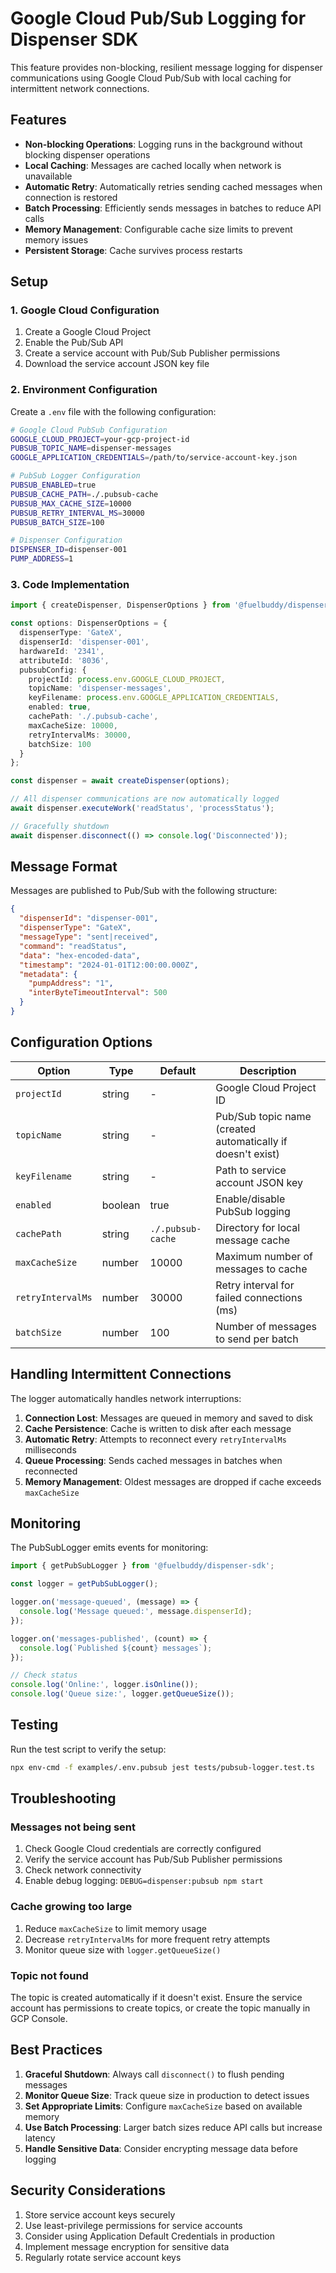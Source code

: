 # Google Cloud Pub/Sub Logging for Dispenser SDK

This feature provides non-blocking, resilient message logging for dispenser communications using Google Cloud Pub/Sub with local caching for intermittent network connections.

## Features

- **Non-blocking Operations**: Logging runs in the background without blocking dispenser operations
- **Local Caching**: Messages are cached locally when network is unavailable
- **Automatic Retry**: Automatically retries sending cached messages when connection is restored
- **Batch Processing**: Efficiently sends messages in batches to reduce API calls
- **Memory Management**: Configurable cache size limits to prevent memory issues
- **Persistent Storage**: Cache survives process restarts

## Setup

### 1. Google Cloud Configuration

1. Create a Google Cloud Project
2. Enable the Pub/Sub API
3. Create a service account with Pub/Sub Publisher permissions
4. Download the service account JSON key file

### 2. Environment Configuration

Create a `.env` file with the following configuration:

```bash
# Google Cloud PubSub Configuration
GOOGLE_CLOUD_PROJECT=your-gcp-project-id
PUBSUB_TOPIC_NAME=dispenser-messages
GOOGLE_APPLICATION_CREDENTIALS=/path/to/service-account-key.json

# PubSub Logger Configuration
PUBSUB_ENABLED=true
PUBSUB_CACHE_PATH=./.pubsub-cache
PUBSUB_MAX_CACHE_SIZE=10000
PUBSUB_RETRY_INTERVAL_MS=30000
PUBSUB_BATCH_SIZE=100

# Dispenser Configuration
DISPENSER_ID=dispenser-001
PUMP_ADDRESS=1
```

### 3. Code Implementation

```typescript
import { createDispenser, DispenserOptions } from '@fuelbuddy/dispenser-sdk';

const options: DispenserOptions = {
  dispenserType: 'GateX',
  dispenserId: 'dispenser-001',
  hardwareId: '2341',
  attributeId: '8036',
  pubsubConfig: {
    projectId: process.env.GOOGLE_CLOUD_PROJECT,
    topicName: 'dispenser-messages',
    keyFilename: process.env.GOOGLE_APPLICATION_CREDENTIALS,
    enabled: true,
    cachePath: './.pubsub-cache',
    maxCacheSize: 10000,
    retryIntervalMs: 30000,
    batchSize: 100
  }
};

const dispenser = await createDispenser(options);

// All dispenser communications are now automatically logged
await dispenser.executeWork('readStatus', 'processStatus');

// Gracefully shutdown
await dispenser.disconnect(() => console.log('Disconnected'));
```

## Message Format

Messages are published to Pub/Sub with the following structure:

```json
{
  "dispenserId": "dispenser-001",
  "dispenserType": "GateX",
  "messageType": "sent|received",
  "command": "readStatus",
  "data": "hex-encoded-data",
  "timestamp": "2024-01-01T12:00:00.000Z",
  "metadata": {
    "pumpAddress": "1",
    "interByteTimeoutInterval": 500
  }
}
```

## Configuration Options

| Option | Type | Default | Description |
|--------|------|---------|-------------|
| `projectId` | string | - | Google Cloud Project ID |
| `topicName` | string | - | Pub/Sub topic name (created automatically if doesn't exist) |
| `keyFilename` | string | - | Path to service account JSON key |
| `enabled` | boolean | true | Enable/disable PubSub logging |
| `cachePath` | string | `./.pubsub-cache` | Directory for local message cache |
| `maxCacheSize` | number | 10000 | Maximum number of messages to cache |
| `retryIntervalMs` | number | 30000 | Retry interval for failed connections (ms) |
| `batchSize` | number | 100 | Number of messages to send per batch |

## Handling Intermittent Connections

The logger automatically handles network interruptions:

1. **Connection Lost**: Messages are queued in memory and saved to disk
2. **Cache Persistence**: Cache is written to disk after each message
3. **Automatic Retry**: Attempts to reconnect every `retryIntervalMs` milliseconds
4. **Queue Processing**: Sends cached messages in batches when reconnected
5. **Memory Management**: Oldest messages are dropped if cache exceeds `maxCacheSize`

## Monitoring

The PubSubLogger emits events for monitoring:

```typescript
import { getPubSubLogger } from '@fuelbuddy/dispenser-sdk';

const logger = getPubSubLogger();

logger.on('message-queued', (message) => {
  console.log('Message queued:', message.dispenserId);
});

logger.on('messages-published', (count) => {
  console.log(`Published ${count} messages`);
});

// Check status
console.log('Online:', logger.isOnline());
console.log('Queue size:', logger.getQueueSize());
```

## Testing

Run the test script to verify the setup:

```bash
npx env-cmd -f examples/.env.pubsub jest tests/pubsub-logger.test.ts
```

## Troubleshooting

### Messages not being sent

1. Check Google Cloud credentials are correctly configured
2. Verify the service account has Pub/Sub Publisher permissions
3. Check network connectivity
4. Enable debug logging: `DEBUG=dispenser:pubsub npm start`

### Cache growing too large

1. Reduce `maxCacheSize` to limit memory usage
2. Decrease `retryIntervalMs` for more frequent retry attempts
3. Monitor queue size with `logger.getQueueSize()`

### Topic not found

The topic is created automatically if it doesn't exist. Ensure the service account has permissions to create topics, or create the topic manually in GCP Console.

## Best Practices

1. **Graceful Shutdown**: Always call `disconnect()` to flush pending messages
2. **Monitor Queue Size**: Track queue size in production to detect issues
3. **Set Appropriate Limits**: Configure `maxCacheSize` based on available memory
4. **Use Batch Processing**: Larger batch sizes reduce API calls but increase latency
5. **Handle Sensitive Data**: Consider encrypting message data before logging

## Security Considerations

1. Store service account keys securely
2. Use least-privilege permissions for service accounts
3. Consider using Application Default Credentials in production
4. Implement message encryption for sensitive data
5. Regularly rotate service account keys